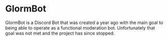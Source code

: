 # GlormBot
GlormBot is a Discord Bot that was created a year ago with the main goal to being able to operate as a functional moderation bot. 
Unfortunately that goal was not met and the project has since stopped.
